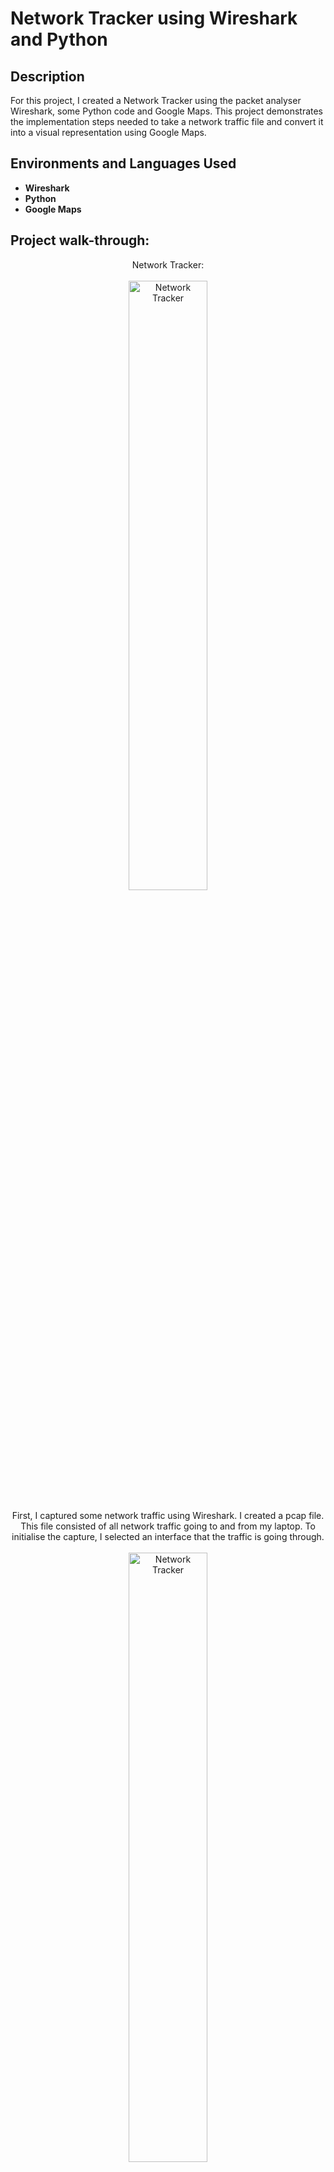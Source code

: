 <h1>Network Tracker using Wireshark and Python</h1>

<h2>Description</h2>
For this project, I created a Network Tracker using the packet analyser Wireshark, some Python code and Google Maps. This project demonstrates the implementation steps needed to take a network traffic file and convert it into a visual representation using Google Maps.
<br />

<h2>Environments and Languages Used</h2>

- <b>Wireshark</b>
- <b>Python</b>
- <b>Google Maps</b> 


<h2>Project walk-through:</h2>

<p align="center">
Network Tracker: <br/>
<br />
<img src="https://i.ibb.co/tcc9nNr/Image0.png" height="50%" width="50%" alt="Network Tracker"/>
<br />
<br />
First, I captured some network traffic using Wireshark. I created a pcap file. This file consisted of all network traffic going to and from my laptop. To initialise the capture, I selected an interface that the traffic is going through. <br/>
<br />
<img src="https://i.ibb.co/bWmf5dV/Image1.png" height="50%" width="50%" alt="Network Tracker"/>
<p align="center">
After capturing some packets in Wireshark, I exported them in pcap format . <br/>
<br />
<img src="https://miro.medium.com/v2/resize:fit:640/format:webp/1*mcmjDxqGX03hDW-QA2-eJg.png" height="50%" width="50%" alt="Network Tracker"/>
<br />
  <br />
Next was to implement code. A variable is declared with the GeoLiteCity database. The main method will open the captured data along with creating the header and footer of the KML file, which is the output file that will be uploaded to Google Maps. Next I added a method that looped over the captured network data and extracted the IP’s. The application will loop over our pcap data and extract source and destination IP adresses of each captured network packet. The IP addresses can’t be used alone as input to Google Maps, the code needs to attach a Geo location.  <br/>
<br />
<img src="https://i.ibb.co/Fnwwjd1/Image3.png" height="50%" width="50%" alt="Network Tracker"/>
<br />
<br />
After the KML file is created from Python, we create a new map at www.google.com/mymaps/. A new layer is imported with the KML file previously created. <br/>
<br />
<img src="https://i.ibb.co/TKzTpN8/Image4.png" height="50%" width="50%" alt="Network Tracker"/>
<br />
<br />
Once the file is uploaded, the network traffic from the captured data will be dislayed on the map.<br/>
<br />
<img src="https://i.ibb.co/CPdPFHS/Image5.png" height="50%" width="50%" alt="Network Tracker"/>
<br />
  <br />
 Thank you for reading this project.
</p>

<!--
 ```diff
- text in red
+ text in green
! text in orange
# text in gray
@@ text in purple (and bold)@@
```
--!>
